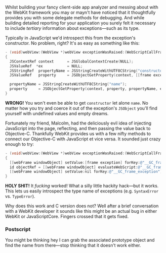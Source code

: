 Whilst building your fancy client-side app analyzer and messing about with the WebKit framework you may or mayn't have noticed that it thoughtfully provides you with some delegate methods for debugging. And while building detailed reporting for your application you surely felt it necessary to include *tertiary* information about exceptions—such as its type.

Typically in JavaScript we'd introspect this from the exception's constructor. No problem, right? It's as easy as something like this:

```objective-c
- (void)webView:(WebView *)webView exceptionWasRaised:(WebScriptCallFrame *)frame hasHandler:(BOOL)hasHandler sourceId:(WebSourceId)sid line:(int)lineno forWebFrame:(WebFrame *)webFrame
{
  JSContextRef context      = JSGlobalContextCreate(NULL);
  JSValueRef  *ex           = NULL;
  JSStringRef  propertyName = JSStringCreateWithUTF8CString("constructor");
  JSValueRef   property     = JSObjectGetProperty(context, [[frame exception] JSObject], propertyName, ex);

  propertyName = JSStringCreateWithUTF8CString("name");
  property     = JSObjectGetProperty(context, property, propertyName, ex);
}
```

**WRONG!** You won't even be able to get `constructor` let alone `name`. No matter how you try and coerce it out of the exception's `JSObject` you'll find yourself with undefined values and empty dreams.

Fortunately my friend, Malcolm, had the deliciously evil idea of injecting JavaScript into the page, reflecting, and then passing the value back to Objective-C. Thankfully WebKit provides us with a few nifty methods to connect our Objective-C with JavaScript et vice versa. It sounded just crazy enough to try:

```objective-c
- (void)webView:(WebView *)webView exceptionWasRaised:(WebScriptCallFrame *)frame hasHandler:(BOOL)hasHandler sourceId:(WebSourceId)sid line:(int)lineno forWebFrame:(WebFrame *)webFrame
{
  [[webFrame windowObject] setValue:[frame exception] forKey:@"__GC_frame_exception"];
  id objectRef = [[webFrame windowObject] evaluateWebScript:@"__GC_frame_exception.constructor.name"];
  [[webFrame windowObject] setValue:nil forKey:@"__GC_frame_exception"];
}
```

**HOLY SHIT!** It *fucking* worked! What a silly little hackity hack—but it works. This lets us easily introspect the type name of exceptions (e.g. `SyntaxError` vs. `TypeError`).

Why does this work and C version does not? Well after a brief conversation with a WebKit developer it sounds like this might be an actual bug in either WebKit or JavaScriptCore. Fingers crossed that it gets fixed.


### Postscript

You might be thinking hey I can grab the associated prototype object and find the name from there—stop thinking that it doesn't work either.